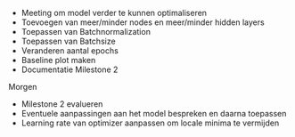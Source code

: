 - Meeting om model verder te kunnen optimaliseren
- Toevoegen van meer/minder nodes en meer/minder hidden layers
- Toepassen van Batchnormalization
- Toepassen van Batchsize
- Veranderen aantal epochs
- Baseline plot maken
- Documentatie Milestone 2

Morgen
- Milestone 2 evalueren
- Eventuele aanpassingen aan het model bespreken en daarna toepassen
- Learning rate van optimizer aanpassen om locale minima te vermijden
